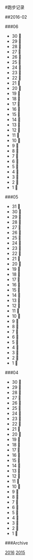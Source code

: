 #跑步记录

##2016-02

###06

* 30 🙇
* 29 💪
* 28 💪
* 27 👕
* 26 👕
* 25 👕
* 24 👕
* 23 👕
* 22 👕
* 21 👕
* 20 👕
* 19 👕
* 18 👕
* 17 💪
* 16 💪
* 15 💪
* 14 💪
* 13 💪
* 12 💪
* 11 💪
* 10 💪
* 9 💪
* 8 💪
* 7 💪
* 6 💪
* 5 💪
* 4 💪
* 3 💪
* 2 💪
* 1 💪

###05

* 31 💪
* 30 💪
* 29 💪
* 28 💪
* 27 💪
* 26 💪
* 25 💪
* 24 💪
* 23 💪
* 22 💪
* 21 💪
* 20 💪
* 19 💪
* 18 💪
* 17 💪
* 16 💪
* 15 💪
* 14 💪
* 13 💪
* 12 💪
* 11 💪
* 10 🙇
* 9 💪
* 8 🙇
* 7 🙇
* 6 🙇
* 5 🙇
* 4 🙇
* 3 🙇
* 2 🙇
* 1 🙇

###04

* 30 🙇
* 29 🙇
* 28 🙇
* 27 🙇
* 26 🙇
* 25 💪
* 24 🙇
* 23 🙇
* 22 💪
* 21 🙇
* 20 💪
* 19 💪
* 18 🙇
* 17 🙇
* 16 🙇
* 15 💪
* 14 🏃
* 13 💪
* 12 💪
* 11 💪
* 10 🏃
* 9 💪
* 8 💪
* 7 💪
* 6 💪
* 5 💪
* 4 🏃
* 3 🙇
* 2 🙇
* 1 💪






###Archive

[2016](/archive/2016.md)
[2015](/archive/2015.md)
